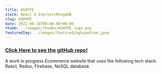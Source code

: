 ```yaml
---
title: KGHYPE
stack: React & Express/MongoDB
slug: KGHYPE
date: 2022-06-16T00:00:00+00:00
thumb: ../images/thumbs/KGHYPE_logo.png
featuredImg: ../images/featured/kghypeEcom.jpeg
---
```


### [Click Here to see the gitHub repo!](https://github.com/Eluented/KGHYPE) 

A work in progress Ecommerce website that uses the following tech stack: React, Redux, Firebase, NoSQL database. 